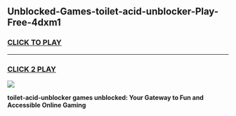 
## Unblocked-Games-toilet-acid-unblocker-Play-Free-4dxm1
<h3>
<a href="https://premium76.site?title=toilet-acid-unblocker&ref=18A1">CLICK TO PLAY</a></h3>
<hr>

<h3>
<a href="https://premium76.site?title=toilet-acid-unblocker&ref=18A1">CLICK 2 PLAY</a>
  
</h3>

<a href="https://premium76.site?title=toilet-acid-unblocker&ref=18A1"><img src="https://clearcache.store/games.png"></a>


**toilet-acid-unblocker games unblocked: Your Gateway to Fun and Accessible Online Gaming**
